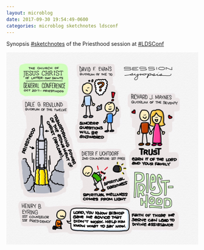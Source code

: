 ```yaml
---
layout: microblog
date: 2017-09-30 19:54:49-0600
categories: microblog sketchnotes ldsconf
---
```

Synopsis [#sketchnotes](/categories/sketchnotes) of the Priesthood session at [#LDSConf](/categories/ldsconf)

![Priesthood Session Conference Sketchnotes](/images/microblog/201709301954.jpg)
